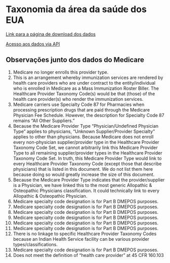 # Taxonomia da área da saúde dos EUA

[Link para a página de download dos dados](https://data.cms.gov/Medicare-Enrollment/CROSSWALK-MEDICARE-PROVIDER-SUPPLIER-to-HEALTHCARE/j75i-rw8y)

[Acesso aos dados via API](https://data.cms.gov/resource/d9zb-b82r.json)

## Observações junto dos dados do Medicare

1. Medicare no longer enrolls this provider type.
2. This is an arrangement whereby immunization services are rendered by health care providers who are under contract to the entity/individual who is enrolled in Medicare as a Mass Immunization Roster Biller. The Healthcare Provider Taxonomy Code(s) would be that (those) of the health care provider(s) who render the immunization services.
3. Medicare carriers use Specialty Code 87 for Pharmacies when processing prescription drugs that are paid through the Medicare Physician Fee Schedule.  However,  the description for Specialty Code 87 remains “All Other Suppliers.”
4. Because the Medicare Provider Type “Physician/Undefined Physician Type” applies to physicians,  “Unknown Supplier/Provider Specialty” applies to other than physicians.  Because Medicare does not enroll every non-physician supplier/provider type in the Healthcare Provider Taxonomy Code Set,  we cannot arbitrarily link this Medicare Provider Type to all remaining supplier/provider types in the Healthcare Provider Taxonomy Code Set.  In truth,  this Medicare Provider Type would link to every Healthcare Provider Taxonomy Code (except those that describe physicians) that is listed in this document.  We do not list them here because doing so would greatly increase the size of this document.
5. Because the Medicare Provider Type indicates that the provider/supplier is a Physician,  we have linked this to the most generic Allopathic & Osteopathic Physicians classification.  It could technically link to every Allopathic & Osteopathic Physician.
6. Medicare specialty code designation is for Part B DMEPOS purposes.
7. Medicare specialty code designation is for Part B DMEPOS purposes.
8. Medicare specialty code designation is for Part B DMEPOS purposes.
9. Medicare specialty code designation is for Part B DMEPOS purposes.
10. Medicare specialty code designation is for Part B DMEPOS purposes.
11. Medicare specialty code designation is for Part B DMEPOS purposes.
12. There is no linkage to specific Healthcare Provider Taxonomy Codes because an Indian Health Service facility can be various 
provider types/classifications.
13. Medicare specialty code designation is for Part B DMEPOS purposes.
14. Does not meet the definition of “health care provider” at 45 CFR 160.103
